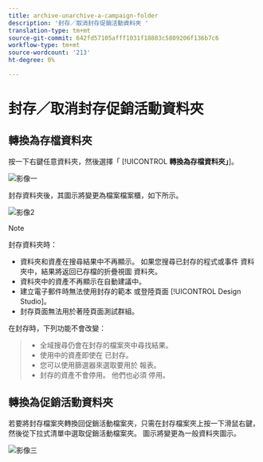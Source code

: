 ```yaml
---
title: archive-unarchive-a-campaign-folder
description: '封存／取消封存促銷活動資料夾 '
translation-type: tm+mt
source-git-commit: 642fd57105afff1031f18883c5809206f136b7c6
workflow-type: tm+mt
source-wordcount: '213'
ht-degree: 0%

---
```



# 封存／取消封存促銷活動資料夾

## 轉換為存檔資料夾

按一下右鍵任意資料夾，然後選擇「 [!UICONTROL **轉換為存檔資料夾」**]。

![影像一](/help/sky/assets/campaign-folders/archive-unarchive-a-campaign-folder/archive-unarchive-a-campaign-folder-1.png)

封存資料夾後，其圖示將變更為檔案檔案櫃，如下所示。

![影像2](/help/sky/assets/campaign-folders/archive-unarchive-a-campaign-folder/archive-unarchive-a-campaign-folder-2.png)

>[!NOTE]
>
>封存資料夾時：
>
>* 資料夾和資產在搜尋結果中不再顯示。
   >如果您搜尋已封存的程式或事件
   >資料夾中，結果將返回已存檔的折疊視圖
   >資料夾。
>* 資料夾中的資產不再顯示在自動建議中。
>* 建立電子郵件時無法使用封存的範本
   >或登陸頁面 [!UICONTROL Design Studio]。
>* 封存頁面無法用於著陸頁面測試群組。

>
>
在封存時，下列功能不會改變：
>
>* 全域搜尋仍會在封存的檔案夾中尋找結果。
>* 使用中的資產即使在
   >已封存。
>* 您可以使用篩選器來選取要用於
   >報表。
>* 封存的資產不會停用。 他們也必須
   >停用。

>



## 轉換為促銷活動資料夾

若要將封存檔案夾轉換回促銷活動檔案夾，只需在封存檔案夾上按一下滑鼠右鍵，然後從下拉式清單中選取促銷活動檔案夾。 圖示將變更為一般資料夾圖示。

![影像三](/help/sky/assets/campaign-folders/archive-unarchive-a-campaign-folder/archive-unarchive-a-campaign-folder-3.png)
